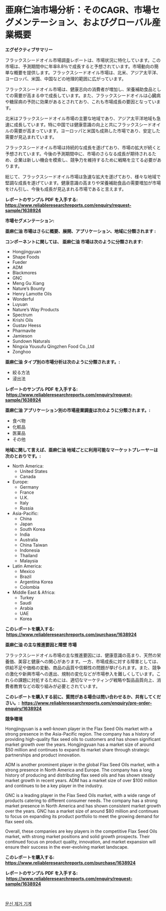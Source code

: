 <p><h1>亜麻仁油市場分析：そのCAGR、市場セグメンテーション、およびグローバル産業概要</h1></p><p><strong>エグゼクティブサマリー</strong></p>
<p><p>フラックスシードオイル市場調査レポートは、市場状況に特化しています。この市場は、予測期間中に年率8.8％で成長すると予想されています。市場動向の簡単な概要を提供します。フラックスシードオイル市場は、北米、アジア太平洋、ヨーロッパ、米国、中国などの地理的範囲に広がっています。</p><p>フラックスシードオイル市場は、健康志向の消費者が増加し、栄養補助食品としての需要が高まる中で成長しています。また、フラックスシードオイルは心臓病や糖尿病の予防に効果があるとされており、これも市場成長の要因となっています。</p><p>北米はフラックスシードオイル市場の主要な地域であり、アジア太平洋地域も急速に成長しています。特に中国では健康意識の向上と共にフラックスシードオイルの需要が高まっています。ヨーロッパと米国も成熟した市場であり、安定した需要が見込まれています。</p><p>フラックスシードオイル市場は持続的な成長を遂げており、市場の拡大が続くと予想されています。今後の予測期間中に、市場のさらなる成長が期待されるため、企業は新しい機会を模索し、競争力を維持するために戦略を立てる必要があります。</p><p>総じて、フラックスシードオイル市場は急速な拡大を遂げており、様々な地域で堅調な成長を遂げています。健康意識の高まりや栄養補助食品の需要増加が市場をけん引し、今後も成長が見込まれる市場であると言えます。</p></p>
<p><strong>レポートのサンプル PDF を入手する: <a href="https://www.reliableresearchreports.com/enquiry/request-sample/1638924">https://www.reliableresearchreports.com/enquiry/request-sample/1638924</a></strong></p>
<p><strong>市場セグメンテーション:</strong></p>
<p><strong> 亜麻仁油 市場はさらに概要、展開、アプリケーション、地域に分類されます :</strong></p>
<p><strong>コンポーネントに関しては、 亜麻仁油 市場は次のように分類されます: &nbsp;</strong></p>
<p><ul><li>Hongjingyuan</li><li>Shape Foods</li><li>Fueder</li><li>ADM</li><li>Blackmores</li><li>GNC</li><li>Meng Gu Xiang</li><li>Nature’s Bounty</li><li>Henry Lamotte Oils</li><li>Wonderful</li><li>Luyuan</li><li>Nature’s Way Products</li><li>Spectrum</li><li>Krishi Oils</li><li>Gustav Heess</li><li>Pharmavite</li><li>Jamieson</li><li>Sundown Naturals</li><li>Ningxia Yousufu Qingzhen Food Co.,Ltd</li><li>Zonghoo</li></ul></p>
<p><strong> 亜麻仁油 タイプ別の市場分析は次のように分類されます。:</strong></p>
<p><ul><li>絞る方法</li><li>浸出法</li></ul></p>
<p><strong>レポートのサンプル PDF を入手する: &nbsp;<a href="https://www.reliableresearchreports.com/enquiry/request-sample/1638924">https://www.reliableresearchreports.com/enquiry/request-sample/1638924</a></strong></p>
<p><strong> 亜麻仁油 アプリケーション別の市場産業調査は次のように分類されます。:</strong></p>
<p><ul><li>食べ物</li><li>化粧品</li><li>医薬品</li><li>その他</li></ul></p>
<p><strong>地域に関して言えば、亜麻仁油 地域ごとに利用可能なマーケットプレーヤーは次のとおりです。:</strong></p>
<p><ul>
    <li>
        North America:
        <ul>
            <li>United States</li>
            <li>Canada</li>
        </ul>
    </li>
    <li>
        Europe:
        <ul>
            <li>Germany</li>
            <li>France</li>
            <li>U.K.</li>
            <li>Italy</li>
            <li>Russia</li>
        </ul>
    </li>
    <li>
        Asia-Pacific:
        <ul>
            <li>China</li>
            <li>Japan</li>
            <li>South Korea</li>
            <li>India</li>
            <li>Australia</li>
            <li>China Taiwan</li>
            <li>Indonesia</li>
            <li>Thailand</li>
            <li>Malaysia</li>
        </ul>
    </li>
    <li>
        Latin America:
        <ul>
            <li>Mexico</li>
            <li>Brazil</li>
            <li>Argentina Korea</li>
            <li>Colombia</li>
        </ul>
    </li>
    <li>
        Middle East & Africa:
        <ul>
            <li>Turkey</li>
            <li>Saudi</li>
            <li>Arabia</li>
            <li>UAE</li>
            <li>Korea</li>
        </ul>
    </li>
    </ul></p>
<p><strong>このレポートを購入する: &nbsp;<a href="https://www.reliableresearchreports.com/purchase/1638924">https://www.reliableresearchreports.com/purchase/1638924</a></strong></p>
<p><strong>亜麻仁油 の主な推進要因と障壁 市場</strong></p>
<p><p>フラックスシードオイル市場の主な推進要因には、健康意識の高まり、天然の栄養価、美容と健康への関心があります。一方、市場成長に対する障害としては、供給不足や価格の変動、商品の品質や信頼性の問題が挙げられます。また、競争の激化や新興市場への進出、規制の変化などが市場参入を難しくしています。これらの課題に対処するためには、適切なマーケティング戦略や製品品質向上、消費者教育などの取り組みが必要とされています。</p></p>
<p><strong>このレポートを購入する前に、質問がある場合は問い合わせるか、共有してください。:&nbsp; <a href="https://www.reliableresearchreports.com/enquiry/pre-order-enquiry/1638924">https://www.reliableresearchreports.com/enquiry/pre-order-enquiry/1638924</a></strong></p>
<p><strong>競争環境</strong></p>
<p><p>Hongjingyuan is a well-known player in the Flax Seed Oils market with a strong presence in the Asia-Pacific region. The company has a history of providing high-quality flax seed oils to customers and has shown significant market growth over the years. Hongjingyuan has a market size of around $50 million and continues to expand its market share through strategic partnerships and product innovation.</p><p>ADM is another prominent player in the global Flax Seed Oils market, with a strong presence in North America and Europe. The company has a long history of producing and distributing flax seed oils and has shown steady market growth in recent years. ADM has a market size of over $100 million and continues to be a key player in the industry.</p><p>GNC is a leading player in the Flax Seed Oils market, with a wide range of products catering to different consumer needs. The company has a strong market presence in North America and has shown consistent market growth over the years. GNC has a market size of around $80 million and continues to focus on expanding its product portfolio to meet the growing demand for flax seed oils.</p><p>Overall, these companies are key players in the competitive Flax Seed Oils market, with strong market positions and solid growth prospects. Their continued focus on product quality, innovation, and market expansion will ensure their success in the ever-evolving market landscape.</p></p>
<p><strong>このレポートを購入する: &nbsp; <a href="https://www.reliableresearchreports.com/purchase/1638924">https://www.reliableresearchreports.com/purchase/1638924</a></strong></p>
<p><strong>レポートのサンプル PDF を入手する: &nbsp;<a href="https://www.reliableresearchreports.com/enquiry/request-sample/1638924">https://www.reliableresearchreports.com/enquiry/request-sample/1638924</a></strong><strong></strong></p>
<p>&nbsp;</p>
<p><p><a href="https://medium.com/@felipegrrady654556/quot-%ED%83%80%ED%88%AC-%EC%A0%9C%EA%B1%B0-%EA%B8%B0%EA%B3%84-%EC%8B%9C%EC%9E%A5-%EB%8F%99%ED%96%A5-%EB%B0%8F-%EC%8B%9C%EC%9E%A5-%EB%B6%84%EC%84%9D%EC%9D%80-2024-2031-%EA%B8%B0%EA%B0%84%EC%9D%84-%EC%98%88%EC%B8%A1%ED%95%98%EA%B3%A0-%EC%9E%88%EC%8A%B5%EB%8B%88%EB%8B%A4-quot-992d728a5376">문신 제거 기계</a></p></p>